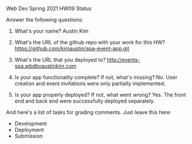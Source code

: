 
Web Dev Spring 2021 HW09 Status

Answer the following questions:


1. What's your name?
	Austin Kim


2. What's the URL of the github repo with your work for this HW?
	https://github.com/kimaustin/spa-event-app.git


3. What's the URL that you deployed to?
	http://events-spa.wbdbvaustinkim.com


4. Is your app functionality complete? If not, what's missing?
	No. User creation and event invitations were only partially implemented.


5. Is your app properly deployed? If not, what went wrong?
	Yes. The front end and back end were successfully deployed separately.




And here's a list of tasks for grading comments. Just leave this here:
 - Development
 - Deployment
 - Submission

